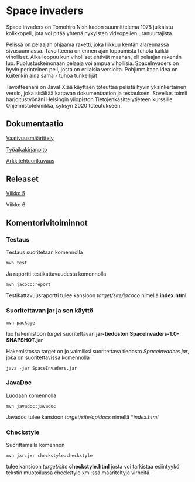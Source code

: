 # Space invaders

Space invaders on Tomohiro Nishikadon suunnittelema 1978 julkaistu kolikkopeli, jota voi pitää yhtenä nykyisten videopelien uranuurtajista.

Pelissä on pelaajan ohjaama raketti, joka liikkuu kentän alareunassa sivusuunnassa. Tavoitteena on ennen ajan loppumista tuhota kaikki viholliset. Aika loppuu kun viholliset ehtivät maahan, eli pelaajan rakentin luo. Puolustuskeinonaan pelaaja voi ampua vihollisia. SpaceInvaders on hyvin perinteinen peli, josta on erilaisia versioita. Pohjimmiltaan idea on kuitenkin aina sama - tuhoa tunkeilijat. 

Tavoitteenani on JavaFX:ää käyttäen toteuttaa pelistä hyvin yksinkertainen versio, joka sisältää kattavan dokumentaation ja testauksen. Sovellus toimii harjoitustyönäni Helsingin yliopiston Tietojenkäsittelytieteen kurssille Ohjelmistotekniikka, syksyn 2020 toteutukseen.

## Dokumentaatio

 [Vaativuusmäärittely](https://github.com/kivik-beep/ot-harjoitustyo/blob/main/dokumentaatio/vaativuusmaarittely.md)
 
 [Työaikakirjanpito](https://github.com/kivik-beep/ot-harjoitustyo/blob/main/dokumentaatio/tuntikirjanpito.md)
 
 [Arkkitehtuurikuvaus](https://github.com/kivik-beep/ot-harjoitustyo/blob/main/dokumentaatio/arkkitehtuuri.md)


## Releaset

[Viikko 5](https://github.com/kivik-beep/ot-harjoitustyo/releases/tag/viikko5)

Viikko 6

## Komentorivitoiminnot
### Testaus
Testaus suoritetaan komennolla 
```
mvn test
```
Ja raportti testikattavuudesta komennolla 
```
mvn jacoco:report
```
Testikattavuusraportti tulee kansioon *target/site/jacoco* nimellä **index.html**

### Suoritettavan jar ja sen käyttö
```
mvn package
```
luo hakemistoon *target* suoritettavan **jar-tiedoston SpaceInvaders-1.0-SNAPSHOT.jar**

Hakemistossa target on jo valmiiksi suoritettava tiedosto *SpaceInvaders.jar*, joka on suoritettavissa komennolla
```
java -jar SpaceInvaders.jar
```

### JavaDoc
Luodaan komennolla
```
mvn javadoc:javadoc
```
Javadoc tulee kansioon *target/site/apidocs* nimellä **index.html*

### Checkstyle
Suorittamalla komennon
```
mvn jxr:jxr checkstyle:checkstyle
```
tulee kansioon *target/site* **checkstyle.html** josta voi tarkistaa esiintyykö tekstin muotoilussa checkstyle.xml:ssä määriteltyjä virheitä.
